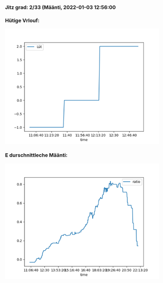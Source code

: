 ### Jitz grad: 2/33 (Määnti, 2022-01-03 12:56:00

### Hütige Vrlouf:
![Graph](Today.png)

### E durschnittleche Määnti:
![Graph](Määnti.png)